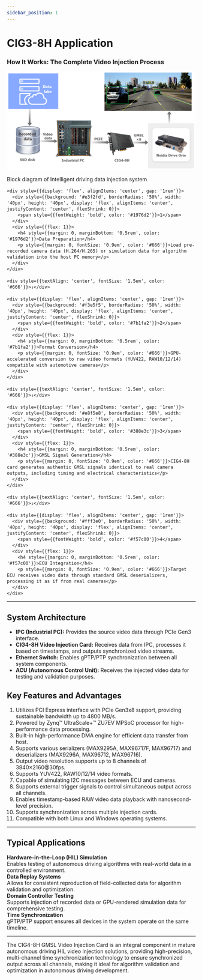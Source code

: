 ```yaml
---
sidebar_position: 1
---
```


# CIG3-8H Application

### How It Works: The Complete Video Injection Process
<div style={{textAlign: 'center', marginBottom: '2rem'}}>
  <img src="https://raw.githubusercontent.com/1214658495/myWikiFiles/main/Data_collection/3_4_GMSL_Video_Injection_Card/CIG4-8H_Application2.png" alt="Video Injection System Selection Guide" style={{maxWidth: '100%', height:'auto', borderRadius: '8px', boxShadow: '0 2px 2px rgba(0,0,0,0.15)'}} />
  <p style={{fontSize: '0.9em', marginTop: '0.5rem', color: 'var(--ifm-color-gray-700)'}}>
    Block diagram of Intelligent driving data injection system
  </p>
</div>

<div style={{background: '#f8f9fa', borderRadius: '12px', padding: '2rem', marginBottom: '2rem', border: '1px solid #dee2e6'}}>
  <div style={{display: 'flex', flexDirection: 'column', gap: '1.5rem'}}>

    <div style={{display: 'flex', alignItems: 'center', gap: '1rem'}}>
      <div style={{background: '#e3f2fd', borderRadius: '50%', width: '40px', height: '40px', display: 'flex', alignItems: 'center', justifyContent: 'center', flexShrink: 0}}>
        <span style={{fontWeight: 'bold', color: '#1976d2'}}>1</span>
      </div>
      <div style={{flex: 1}}>
        <h4 style={{margin: 0, marginBottom: '0.5rem', color: '#1976d2'}}>Data Preparation</h4>
        <p style={{margin: 0, fontSize: '0.9em', color: '#666'}}>Load pre-recorded camera data (H.264/H.265) or simulation data for algorithm validation into the host PC memory</p>
      </div>
    </div>

    <div style={{textAlign: 'center', fontSize: '1.5em', color: '#666'}}>↓</div>

    <div style={{display: 'flex', alignItems: 'center', gap: '1rem'}}>
      <div style={{background: '#f3e5f5', borderRadius: '50%', width: '40px', height: '40px', display: 'flex', alignItems: 'center', justifyContent: 'center', flexShrink: 0}}>
        <span style={{fontWeight: 'bold', color: '#7b1fa2'}}>2</span>
      </div>
      <div style={{flex: 1}}>
        <h4 style={{margin: 0, marginBottom: '0.5rem', color: '#7b1fa2'}}>Format Conversion</h4>
        <p style={{margin: 0, fontSize: '0.9em', color: '#666'}}>GPU-accelerated conversion to raw video formats (YUV422, RAW10/12/14) compatible with automotive cameras</p>
      </div>
    </div>

    <div style={{textAlign: 'center', fontSize: '1.5em', color: '#666'}}>↓</div>

    <div style={{display: 'flex', alignItems: 'center', gap: '1rem'}}>
      <div style={{background: '#e8f5e8', borderRadius: '50%', width: '40px', height: '40px', display: 'flex', alignItems: 'center', justifyContent: 'center', flexShrink: 0}}>
        <span style={{fontWeight: 'bold', color: '#388e3c'}}>3</span>
      </div>
      <div style={{flex: 1}}>
        <h4 style={{margin: 0, marginBottom: '0.5rem', color: '#388e3c'}}>GMSL Signal Generation</h4>
        <p style={{margin: 0, fontSize: '0.9em', color: '#666'}}>CIG4-8H card generates authentic GMSL signals identical to real camera outputs, including timing and electrical characteristics</p>
      </div>
    </div>

    <div style={{textAlign: 'center', fontSize: '1.5em', color: '#666'}}>↓</div>

    <div style={{display: 'flex', alignItems: 'center', gap: '1rem'}}>
      <div style={{background: '#fff3e0', borderRadius: '50%', width: '40px', height: '40px', display: 'flex', alignItems: 'center', justifyContent: 'center', flexShrink: 0}}>
        <span style={{fontWeight: 'bold', color: '#f57c00'}}>4</span>
      </div>
      <div style={{flex: 1}}>
        <h4 style={{margin: 0, marginBottom: '0.5rem', color: '#f57c00'}}>ECU Integration</h4>
        <p style={{margin: 0, fontSize: '0.9em', color: '#666'}}>Target ECU receives video data through standard GMSL deserializers, processing it as if from real cameras</p>
      </div>
    </div>

  </div>
</div>
<!-- 
## Domain Controller Image Injection Test

<div style={{background: 'var(--ifm-background-color)', borderRadius: '10px', boxShadow: '0 2px 8px rgba(0,0,0,0.08)', padding: '1.5rem', marginBottom: '2rem'}}>
  <div style={{fontSize: '1.1em'}}>
    After data collection by autonomous vehicles, algorithm validation and optimization are required, which necessitates a data injection system. The autonomous driving IPC will transmit the collected video data from hard disks to the video injection card through the PCIe interface. The video injection card will synchronously output 8 channels of video based on timestamps, simulating the camera time sequence, and transmit it to the domain controller through the GMSL interface.
  </div>
  <div style={{textAlign: 'center', marginTop: '1.5rem'}}>
    <img src="https://raw.githubusercontent.com/1214658495/myWikiFiles/main/Data_collection/3_4_GMSL_Video_Injection_Card/CIG3-8H_Application.png" alt="Domain controller image injection frame diagram" style={{maxWidth: '85%', height:'auto', borderRadius: '8px', boxShadow: '0 2px 8px rgba(0,0,0,0.08)'}} />
    <p style={{textAlign: 'center', marginTop: '0.5rem', fontSize: '0.9em'}}>Diagram 1: Domain controller image injection frame diagram</p>
  </div>
</div> -->

---

## System Architecture

<div style={{background: 'var(--ifm-background-color)', borderRadius: '10px', boxShadow: '0 2px 8px rgba(0,0,0,0.06)', padding: '1.2rem', marginBottom: '2rem'}}>
  <ul style={{margin: 0, paddingLeft: '1.2em'}}>
    <li><strong>IPC (Industrial PC):</strong> Provides the source video data through PCIe Gen3 interface.</li>
    <li><strong>CIG4-8H Video Injection Card:</strong> Receives data from IPC, processes it based on timestamps, and outputs synchronized video streams.</li>
    <li><strong>Ethernet Switch:</strong> Enables gPTP/PTP synchronization between all system components.</li>
    <li><strong>ACU (Autonomous Control Unit):</strong> Receives the injected video data for testing and validation purposes.</li>
  </ul>
</div>

## Key Features and Advantages

<div style={{background: 'var(--ifm-background-color)', borderRadius: '10px', boxShadow: '0 2px 8px rgba(0,0,0,0.06)', padding: '1.2rem', marginBottom: '2rem'}}>
  <ol style={{margin: 0, paddingLeft: '1.2em'}}>
    <li>Utilizes PCI Express interface with PCIe Gen3x8 support, providing sustainable bandwidth up to 4800 MB/s.</li>
    <li>Powered by Zynq™ UltraScale+™ ZU7EV MPSoC processor for high-performance data processing.</li>
    <li>Built-in high-performance DMA engine for efficient data transfer from host.</li>
    <li>Supports various serializers (MAX9295A, MAX96717F, MAX96717) and deserializers (MAX9296A, MAX96712, MAX96716).</li>
    <li>Output video resolution supports up to 8 channels of 3840×2160@30fps.</li>
    <li>Supports YUV422, RAW10/12/14 video formats.</li>
    <li>Capable of simulating I2C messages between ECU and cameras.</li>
    <li>Supports external trigger signals to control simultaneous output across all channels.</li>
    <li>Enables timestamp-based RAW video data playback with nanosecond-level precision.</li>
    <li>Supports synchronization across multiple injection cards.</li>
    <li>Compatible with both Linux and Windows operating systems.</li>
  </ol>
</div>

---

## Typical Applications

<div style={{display: 'flex', flexWrap: 'wrap', gap: '1.5rem', marginBottom: '2rem'}}>
  <div style={{flex: 1, minWidth: 220, background: 'var(--ifm-background-color)', borderRadius: '10px', boxShadow: '0 2px 8px rgba(0,0,0,0.06)', padding: '1rem'}}>
    <strong>Hardware-in-the-Loop (HIL) Simulation</strong><br/>
    Enables testing of autonomous driving algorithms with real-world data in a controlled environment.
  </div>
  <div style={{flex: 1, minWidth: 220, background: 'var(--ifm-background-color)', borderRadius: '10px', boxShadow: '0 2px 8px rgba(0,0,0,0.06)', padding: '1rem'}}>
    <strong>Data Replay Systems</strong><br/>
    Allows for consistent reproduction of field-collected data for algorithm validation and optimization.
  </div>
  <div style={{flex: 1, minWidth: 220, background: 'var(--ifm-background-color)', borderRadius: '10px', boxShadow: '0 2px 8px rgba(0,0,0,0.06)', padding: '1rem'}}>
    <strong>Domain Controller Testing</strong><br/>
    Supports injection of recorded data or GPU-rendered simulation data for comprehensive testing.
  </div>
  <div style={{flex: 1, minWidth: 220, background: 'var(--ifm-background-color)', borderRadius: '10px', boxShadow: '0 2px 8px rgba(0,0,0,0.06)', padding: '1rem'}}>
    <strong>Time Synchronization</strong><br/>
    gPTP/PTP support ensures all devices in the system operate on the same timeline.
  </div>
</div>

---

<div style={{background: 'var(--ifm-background-color)', borderRadius: '10px', boxShadow: '0 2px 8px rgba(0,0,0,0.08)', padding: '1.2rem', marginBottom: '2rem', fontSize: '1.1em'}}>
The CIG4-8H GMSL Video Injection Card is an integral component in mature autonomous driving HIL video injection solutions, providing high-precision, multi-channel time synchronization technology to ensure synchronized output across all channels, making it ideal for algorithm validation and optimization in autonomous driving development.
</div>
